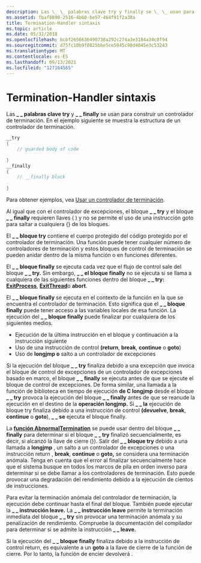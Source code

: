 ```yaml
---
description: Las \_ \_ palabras clave try y finally se \_ \_ usan para construir un controlador de terminación. En el ejemplo siguiente se muestra la estructura de un controlador de terminación.
ms.assetid: fbaf8890-2516-4b60-be57-464f91f2a38a
title: Termination-Handler sintaxis
ms.topic: article
ms.date: 05/31/2018
ms.openlocfilehash: bcbf2656636490738a292c274a3e3184a34c0f94
ms.sourcegitcommit: d75fc10b9f0825bbe5ce5045c90d4045e3c53243
ms.translationtype: MT
ms.contentlocale: es-ES
ms.lasthandoff: 09/13/2021
ms.locfileid: "127164565"
---
```

# <a name="termination-handler-syntax"></a>Termination-Handler sintaxis

Las **\_ \_ palabras clave try** y **\_ \_ finally** se usan para construir un controlador de terminación. En el ejemplo siguiente se muestra la estructura de un controlador de terminación.


```C++
__try 
{ 
    // guarded body of code 
 
} 
__finally 
{ 
    // __finally block 
 
}
```



Para obtener ejemplos, vea [Usar un controlador de terminación](using-a-termination-handler.md).

Al igual que con el controlador de excepciones, el bloque **\_ \_ try** y el bloque **\_ \_ finally** requieren llaves ( ) y no se permite el uso de una instrucción goto para saltar a cualquiera {} de los bloques. 

El **\_ \_ bloque try** contiene el cuerpo protegido del código protegido por el controlador de terminación. Una función puede tener cualquier número de controladores de terminación y estos bloques de control de terminación se pueden anidar dentro de la misma función o en funciones diferentes.

El **\_ \_ bloque finally** se ejecuta cada vez que el flujo de control sale del bloque **\_ \_ try.** Sin embargo, **\_ \_ el bloque finally** no se ejecuta si se llama a cualquiera de las siguientes funciones dentro del bloque **\_ \_ try:** [**ExitProcess**](/windows/win32/api/processthreadsapi/nf-processthreadsapi-exitprocess), [**ExitThread**](/windows/win32/api/processthreadsapi/nf-processthreadsapi-exitthread)o **abort**.

El **\_ \_ bloque finally** se ejecuta en el contexto de la función en la que se encuentra el controlador de terminación. Esto significa que el **\_ \_ bloque finally** puede tener acceso a las variables locales de esa función. La ejecución del **\_ \_ bloque finally** puede finalizar por cualquiera de los siguientes medios.

-   Ejecución de la última instrucción en el bloque y continuación a la instrucción siguiente
-   Uso de una instrucción de control **(return**, **break**, **continue** o **goto**)
-   Uso de **longjmp o** salto a un controlador de excepciones

Si la ejecución del bloque **\_ \_ try** finaliza debido a una excepción que invoca el bloque de control de excepciones de un controlador de excepciones basado en marco, el bloque **\_ \_ finally** se ejecuta antes de que se ejecute el bloque de control de excepciones. De forma similar, una llamada a la función de biblioteca en tiempo de ejecución **de C longjmp** desde el bloque **\_ \_ try** provoca la ejecución del bloque **\_ \_ finally** antes de que se reanude la ejecución en el destino de la **operación longjmp.** Si **\_ \_ la** ejecución de bloque try finaliza debido a una instrucción de control **(devuelve**, **break**, **continue** o **goto**), **\_ \_ se** ejecuta el bloque finally.

La [**función AbnormalTermination**](abnormaltermination.md) se puede usar dentro del bloque **\_ \_ finally** para determinar si el bloque **\_ \_ try** finalizó secuencialmente, es decir, si alcanzó la llave de cierre (}). Salir del **\_ \_ bloque try** debido a una llamada a **longjmp** , un salto a un controlador de excepciones o una instrucción return , **break**, **continue** o **goto,** se considera una terminación anómala. Tenga en cuenta que el error al finalizar secuencialmente hace que el sistema busque en todos los marcos de pila en orden inverso para determinar si se debe llamar a los controladores de terminación. Esto puede provocar una degradación del rendimiento debido a la ejecución de cientos de instrucciones.

Para evitar la terminación anómala del controlador de terminación, la ejecución debe continuar hasta el final del bloque. También puede ejecutar la **\_ \_ instrucción leave.** La **\_ \_ instrucción leave** permite la terminación inmediata del bloque **\_ \_ try** sin provocar una terminación anómala y su penalización de rendimiento. Compruebe la documentación del compilador para determinar si se admite la instrucción **\_ \_ leave.**

Si la ejecución del **\_ \_ bloque finally** finaliza debido a la instrucción de control return, es equivalente a un  **goto** a la llave de cierre de la función de cierre. Por lo tanto, la función de encier devolverá .

 

 
